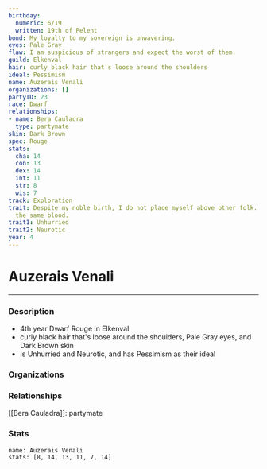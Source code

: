 ```yaml
---
birthday:
  numeric: 6/19
  written: 19th of Pelent
bond: My loyalty to my sovereign is unwavering.
eyes: Pale Gray
flaw: I am suspicious of strangers and expect the worst of them.
guild: Elkenval
hair: curly black hair that's loose around the shoulders
ideal: Pessimism
name: Auzerais Venali
organizations: []
partyID: 23
race: Dwarf
relationships:
- name: Bera Cauladra
  type: partymate
skin: Dark Brown
spec: Rouge
stats:
  cha: 14
  con: 13
  dex: 14
  int: 11
  str: 8
  wis: 7
track: Exploration
trait: Despite my noble birth, I do not place myself above other folk. We all have
  the same blood.
trait1: Unhurried
trait2: Neurotic
year: 4
---
```

# Auzerais Venali
---
### Description
- 4th year Dwarf Rouge in Elkenval
- curly black hair that's loose around the shoulders, Pale Gray eyes, and Dark Brown skin
- Is Unhurried and Neurotic, and has Pessimism as their ideal

### Organizations
### Relationships
[[Bera Cauladra]]: partymate
### Stats
```statblock
name: Auzerais Venali
stats: [8, 14, 13, 11, 7, 14]
```